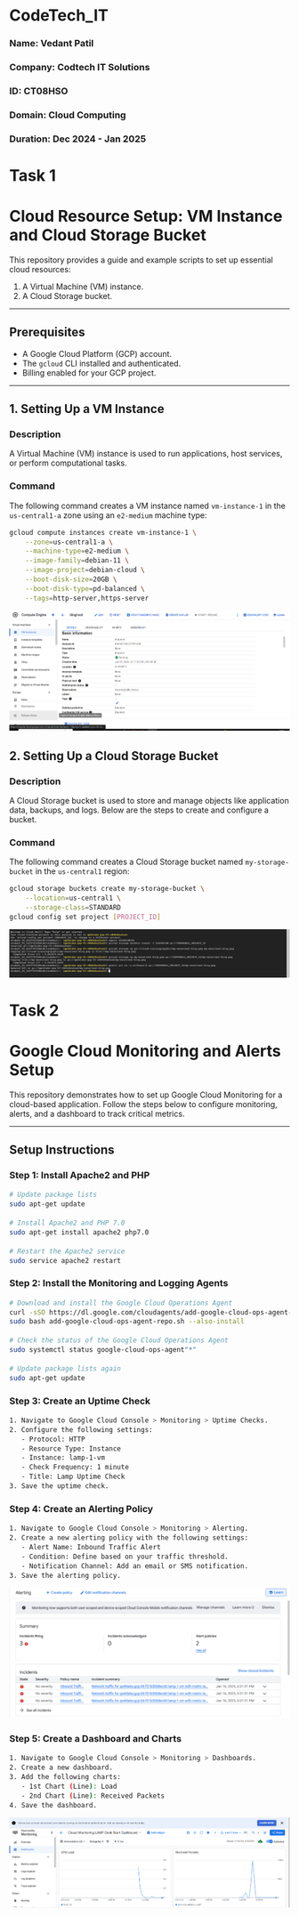 # CodeTech_IT

### Name: Vedant Patil
### Company: Codtech IT Solutions
### ID: CT08HSO
### Domain: Cloud Computing
### Duration: Dec 2024 - Jan 2025

# Task 1
# Cloud Resource Setup: VM Instance and Cloud Storage Bucket

This repository provides a guide and example scripts to set up essential cloud resources:
1. A Virtual Machine (VM) instance.
2. A Cloud Storage bucket.

---

## **Prerequisites**
- A Google Cloud Platform (GCP) account.
- The `gcloud` CLI installed and authenticated.
- Billing enabled for your GCP project.

---

## **1. Setting Up a VM Instance**

### **Description**
A Virtual Machine (VM) instance is used to run applications, host services, or perform computational tasks.

### **Command**
The following command creates a VM instance named `vm-instance-1` in the `us-central1-a` zone using an `e2-medium` machine type:

```bash
gcloud compute instances create vm-instance-1 \
    --zone=us-central1-a \
    --machine-type=e2-medium \
    --image-family=debian-11 \
    --image-project=debian-cloud \
    --boot-disk-size=20GB \
    --boot-disk-type=pd-balanced \
    --tags=http-server,https-server
```
![VM Instance Status](VM.PNG)

## **2. Setting Up a Cloud Storage Bucket**

### **Description**
A Cloud Storage bucket is used to store and manage objects like application data, backups, and logs. Below are the steps to create and configure a bucket.

### **Command**
The following command creates a Cloud Storage bucket named `my-storage-bucket` in the `us-central1` region:

```bash
gcloud storage buckets create my-storage-bucket \
    --location=us-central1 \
    --storage-class=STANDARD
gcloud config set project [PROJECT_ID]
```
![Cloud Storage Bucket](Cloud_storage.PNG)

# Task 2
# Google Cloud Monitoring and Alerts Setup

This repository demonstrates how to set up Google Cloud Monitoring for a cloud-based application. Follow the steps below to configure monitoring, alerts, and a dashboard to track critical metrics.

---

## Setup Instructions

### Step 1: Install Apache2 and PHP

```bash
# Update package lists
sudo apt-get update

# Install Apache2 and PHP 7.0
sudo apt-get install apache2 php7.0

# Restart the Apache2 service
sudo service apache2 restart
```
### Step 2: Install the Monitoring and Logging Agents
```bash
# Download and install the Google Cloud Operations Agent
curl -sSO https://dl.google.com/cloudagents/add-google-cloud-ops-agent-repo.sh
sudo bash add-google-cloud-ops-agent-repo.sh --also-install

# Check the status of the Google Cloud Operations Agent
sudo systemctl status google-cloud-ops-agent"*"

# Update package lists again
sudo apt-get update
```
### Step 3: Create an Uptime Check
```bash
1. Navigate to Google Cloud Console > Monitoring > Uptime Checks.
2. Configure the following settings:
   - Protocol: HTTP
   - Resource Type: Instance
   - Instance: lamp-1-vm
   - Check Frequency: 1 minute
   - Title: Lamp Uptime Check
3. Save the uptime check.
```
### Step 4: Create an Alerting Policy
```bash
1. Navigate to Google Cloud Console > Monitoring > Alerting.
2. Create a new alerting policy with the following settings:
   - Alert Name: Inbound Traffic Alert
   - Condition: Define based on your traffic threshold.
   - Notification Channel: Add an email or SMS notification.
3. Save the alerting policy.
```
![Alert](alertng.PNG)
### Step 5: Create a Dashboard and Charts
```bash
1. Navigate to Google Cloud Console > Monitoring > Dashboards.
2. Create a new dashboard.
3. Add the following charts:
   - 1st Chart (Line): Load
   - 2nd Chart (Line): Received Packets
4. Save the dashboard.
```
![Dashboard](dashboad.PNG)
